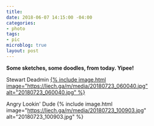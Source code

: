 ```yaml
---
title: 
date: 2018-06-07 14:15:00 -04:00
categories:
- photo
tags:
- pic
microblog: true
layout: post
---
```

**Some sketches, some doodles, from today. Yipee!**


Stewart Deadmin
[{% include image.html image="https://liech.ga/m/media/20180723_060040.jpg" alt="20180723_060040.jpg" %}](https://reddit.com/r/OneyPlays/comments/915rp6/stewart_deadmin/)


Angry Lookin' Dude
{% include image.html image="https://liech.ga/m/media/20180723_100903.jpg" alt="20180723_100903.jpg" %}